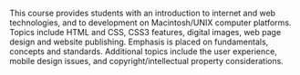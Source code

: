 This course provides students with an introduction to internet and web technologies, and to development on Macintosh/UNIX computer platforms. Topics include HTML and CSS, CSS3 features, digital images, web page design and website publishing. Emphasis is placed on fundamentals, concepts and standards. Additional topics include the user experience, mobile design issues, and copyright/intellectual property considerations.
